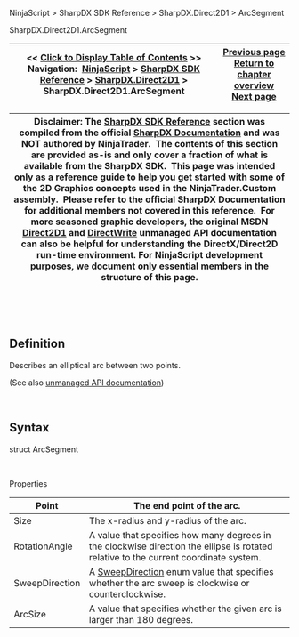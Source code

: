 ﻿


NinjaScript \> SharpDX SDK Reference \> SharpDX.Direct2D1 \> ArcSegment






















SharpDX.Direct2D1\.ArcSegment







| \<\< [Click to Display Table of Contents](sharpdx_direct2d1_arcsegment.md) \>\> **Navigation:**     [NinjaScript](ninjascript.md) \> [SharpDX SDK Reference](sharpdx_sdk_reference.md) \> [SharpDX.Direct2D1](sharpdx_direct2d1.md) \> SharpDX.Direct2D1\.ArcSegment | [Previous page](sharpdx_direct2d1_antialiasmode.md) [Return to chapter overview](sharpdx_direct2d1.md) [Next page](sharpdx_direct2d1_arcsize.md) |
| --- | --- |













| Disclaimer: The [SharpDX SDK Reference](sharpdx_sdk_reference.md) section was compiled from the official [SharpDX Documentation](http://sharpdx.org/) and was NOT authored by NinjaTrader.  The contents of this section are provided as\-is and only cover a fraction of what is available from the SharpDX SDK.  This page was intended only as a reference guide to help you get started with some of the 2D Graphics concepts used in the NinjaTrader.Custom assembly.  Please refer to the official SharpDX Documentation for additional members not covered in this reference.  For more seasoned graphic developers, the original MSDN [Direct2D1](https://msdn.microsoft.com/en-us/library/windows/desktop/dd370990.aspx) and [DirectWrite](https://msdn.microsoft.com/en-us/library/windows/desktop/dd368038.aspx) unmanaged API documentation can also be helpful for understanding the DirectX/Direct2D run\-time environment. For NinjaScript development purposes, we document only essential members in the structure of this page. |
| --- |



 


 


## Definition


Describes an elliptical arc between two points.


(See also [unmanaged API documentation](http://msdn.microsoft.com/en-us/library/dd368065.aspx))


 


## Syntax


struct ArcSegment


   

Properties




| Point | The end point of the arc. |
| --- | --- |
| Size | The x\-radius and y\-radius of the arc. |
| RotationAngle | A value that specifies how many degrees in the clockwise direction the ellipse is rotated relative to the current coordinate system. |
| SweepDirection | A [SweepDirection](sharpdx_direct2d1_sweepdirection.md) enum value that specifies whether the arc sweep is clockwise or counterclockwise. |
| ArcSize | A value that specifies whether the given arc is larger than 180 degrees. |









